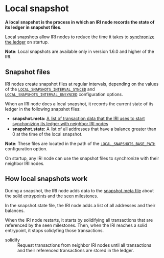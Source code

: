 # Local snapshot

**A local snapshot is the process in which an IRI node records the state of its ledger in snapshot files.**

Local snapshots allow IRI nodes to reduce the time it takes to [synchronize the ledger](concepts/the-ledger.md) on startup.

**Note:** Local snapshots are available only in version 1.6.0 and higher of the IRI.

## Snapshot files

IRI nodes create snapshot files at regular intervals, depending on the values of the [`LOCAL_SNAPSHOTS_INTERVAL_SYNCED`](references/iri-configuration-options.md#local-snapshots-interval-synced) and [`LOCAL_SNAPSHOTS_INTERVAL_UNSYNCED`](references/iri-configuration-options.md#local-snapshots-interval-unsynced) configuration options.

When an IRI node does a local snapshot, it records the current state of its ledger in the following snapshot files:
* **snapshot.meta:** [A list of transaction data that the IRI uses to start synchonizing its ledger with neighbor IRI nodes](references/data-in-the-snapshot-metadata-file.md)
* **snapshot.state:** A list of all addresses that have a balance greater than 0 at the time of the local snapshot.

**Note:** These files are located in the path of the [`LOCAL_SNAPSHOTS_BASE_PATH`](references/iri-configuration-options.md#local-snapshots-base-path) configuration option.

On startup, any IRI node can use the snapshot files to synchronize with their neighbor IRI nodes.

## How local snapshots work

During a snapshot, the IRI node adds data to the [snapshot.meta file](references/data-in-the-snapshot-metadata-file.md) about the [solid entrypoints](references/data-in-the-snapshot-metadata-file.md#solid-entrypoint) and the [seen milestones](references/data-in-the-snapshot-metadata-file.md#seen-milestone).

In the snapshot.state file, the IRI node adds a list of all addresses and their balances.

When the IRI node restarts, it starts by solidifying all transactions that are referenced by the seen milestones. Then, when the IRI reaches a solid entrypoint, it stops solidyfing those transactions.

<dl><dt>solidify</dt><dd>Request transactions from neighbor IRI nodes until all transactions and their referenced transactions are stored in the ledger.</dd></dl>




